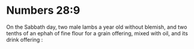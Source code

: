 # Numbers 28:9

On the Sabbath day, two male lambs a year old without blemish, and two tenths of an ephah of fine flour for a grain offering, mixed with oil, and its drink offering :
